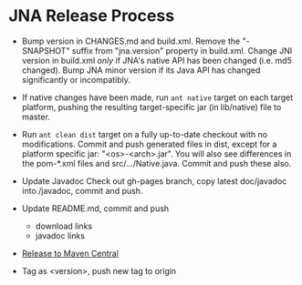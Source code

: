 JNA Release Process
===================

* Bump version in CHANGES.md and build.xml. Remove the "-SNAPSHOT" suffix from "jna.version" property in build.xml. Change JNI version in build.xml *only* if
  JNA's native API has been changed (i.e. md5 changed).  Bump JNA minor version if its Java API
  has changed significantly or incompatibly.

* If native changes have been made, run `ant native` target on each target
  platform, pushing the resulting target-specific jar (in lib/native) file to master.

* Run `ant clean dist` target on a fully up-to-date checkout with no modifications.  Commit and push generated files in dist, except for a platform specific jar: "&lt;os>-&lt;arch>.jar".
  You will also see differences in the pom-*.xml files and src/.../Native.java. Commit and push these also.

* Update Javadoc
  Check out gh-pages branch, copy latest doc/javadoc into <version>/javadoc,
  commit and push.

* Update README.md, commit and push
  * download links
  * javadoc links

* [Release to Maven Central](https://github.com/twall/jna/blob/master/www/PublishingToMavenCentral.md)

* Tag as &lt;version>, push new tag to origin

